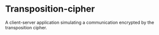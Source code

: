 # Transposition-cipher
A client-server application simulating a communication encrypted by the transposition cipher.

